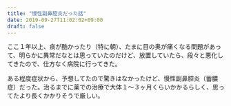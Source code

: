 ```yaml
---
title: "慢性副鼻腔炎だった話"
date: 2019-09-27T11:02:02+09:00
draft: false
---
```


ここ１年以上、痰が酷かったり（特に朝）、たまに目の奥が痛くなる問題があって、明らかに異常だなとは思っていたのだけど、放置していたら、段々と悪化してきたので、仕方なく病院に行ってきた。

ある程度症状から、予想してたので驚きはなかったけど、慢性副鼻腔炎（蓄膿症）だった。治るまでに薬での治療で大体１〜３ヶ月くらいかかるらしく、思ってたより長くかかりそうで厳しい。
